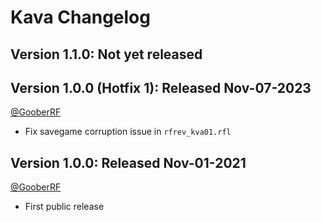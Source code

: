 Kava Changelog
===================================

Version 1.1.0: Not yet released
--------------------------------

Version 1.0.0 (Hotfix 1): Released Nov-07-2023
--------------------------------
[@GooberRF](https://github.com/GooberRF)
- Fix savegame corruption issue in `rfrev_kva01.rfl`

Version 1.0.0: Released Nov-01-2021
--------------------------------
[@GooberRF](https://github.com/GooberRF)
- First public release